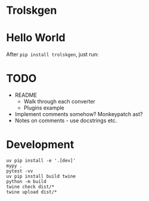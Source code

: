 # Trolskgen

# Hello World

After `pip install trolskgen`, just run:

# TODO

- README
    - Walk through each converter
    - Plugins example
- Implement comments somehow? Monkeypatch ast?
- Notes on comments - use docstrings etc.

# Development

```
uv pip install -e '.[dev]'
mypy .
pytest -vv
uv pip install build twine
python -m build
twine check dist/*
twine upload dist/*
```
